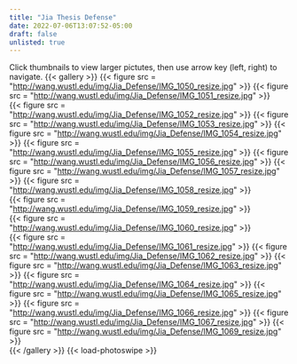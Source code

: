 ```yaml
---
title: "Jia Thesis Defense"
date: 2022-07-06T13:07:52-05:00
draft: false
unlisted: true
---
```

Click thumbnails to view larger pictutes, then use arrow key (left, right) to navigate.
{{< gallery >}}
{{< figure src = "http://wang.wustl.edu/img/Jia_Defense/IMG_1050_resize.jpg" >}} 
{{< figure src = "http://wang.wustl.edu/img/Jia_Defense/IMG_1051_resize.jpg" >}}	 
{{< figure src = "http://wang.wustl.edu/img/Jia_Defense/IMG_1052_resize.jpg" >}} 
{{< figure src = "http://wang.wustl.edu/img/Jia_Defense/IMG_1053_resize.jpg" >}} 
{{< figure src = "http://wang.wustl.edu/img/Jia_Defense/IMG_1054_resize.jpg" >}} 
{{< figure src = "http://wang.wustl.edu/img/Jia_Defense/IMG_1055_resize.jpg" >}} 
{{< figure src = "http://wang.wustl.edu/img/Jia_Defense/IMG_1056_resize.jpg" >}} 
{{< figure src = "http://wang.wustl.edu/img/Jia_Defense/IMG_1057_resize.jpg" >}} 
{{< figure src = "http://wang.wustl.edu/img/Jia_Defense/IMG_1058_resize.jpg" >}}	 
{{< figure src = "http://wang.wustl.edu/img/Jia_Defense/IMG_1059_resize.jpg" >}}	 
{{< figure src = "http://wang.wustl.edu/img/Jia_Defense/IMG_1060_resize.jpg" >}}	 
{{< figure src = "http://wang.wustl.edu/img/Jia_Defense/IMG_1061_resize.jpg" >}} 
{{< figure src = "http://wang.wustl.edu/img/Jia_Defense/IMG_1062_resize.jpg" >}} 
{{< figure src = "http://wang.wustl.edu/img/Jia_Defense/IMG_1063_resize.jpg" >}} 
{{< figure src = "http://wang.wustl.edu/img/Jia_Defense/IMG_1064_resize.jpg" >}} 
{{< figure src = "http://wang.wustl.edu/img/Jia_Defense/IMG_1065_resize.jpg" >}} 
{{< figure src = "http://wang.wustl.edu/img/Jia_Defense/IMG_1066_resize.jpg" >}} 
{{< figure src = "http://wang.wustl.edu/img/Jia_Defense/IMG_1067_resize.jpg" >}} 
{{< figure src = "http://wang.wustl.edu/img/Jia_Defense/IMG_1069_resize.jpg" >}}	 
{{< /gallery >}}
{{< load-photoswipe >}}